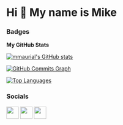 Hi 👋 My name is Mike
=====================

### Badges

<b>My GitHub Stats</b>

<a href="http://www.github.com/mmaurial"><img src="https://github-readme-stats.vercel.app/api?username=mmaurial&show_icons=true&hide=&count_private=true&title_color=3382ed&text_color=ffffff&icon_color=ffffff&bg_color=27272a&hide_border=true&show_icons=true" alt="mmaurial's GitHub stats" /></a>

<a href="http://www.github.com/mmaurial"><img src="https://github-readme-activity-graph.cyclic.app/graph?username=mmaurial&bg_color=27272a&color=ffffff&line=ffffff&point=ffffff&area_color=27272a&area=true&hide_border=true&custom_title=GitHub%20Commits%20Graph" alt="GitHub Commits Graph" /></a>

<a href="https://github.com/mmaurial" align="left"><img src="https://github-readme-stats.vercel.app/api/top-langs/?username=mmaurial&langs_count=10&title_color=3382ed&text_color=ffffff&icon_color=ffffff&bg_color=27272a&hide_border=true&locale=en&custom_title=Top%20%Languages" alt="Top Languages" /></a>

### Socials

<p align="left"> <a href="https://www.github.com/mmaurial" target="_blank" rel="noreferrer"><img src="https://raw.githubusercontent.com/danielcranney/readme-generator/main/public/icons/socials/github.svg" width="32" height="32" /></a> <a href="https://www.linkedin.com/in/michaelmaurial" target="_blank" rel="noreferrer"><img src="https://raw.githubusercontent.com/danielcranney/readme-generator/main/public/icons/socials/linkedin.svg" width="32" height="32" /></a> <a href="https://www.stackoverflow.com/users/19792545" target="_blank" rel="noreferrer"><img src="https://raw.githubusercontent.com/danielcranney/readme-generator/main/public/icons/socials/stackoverflow.svg" width="32" height="32" /></a></p>
